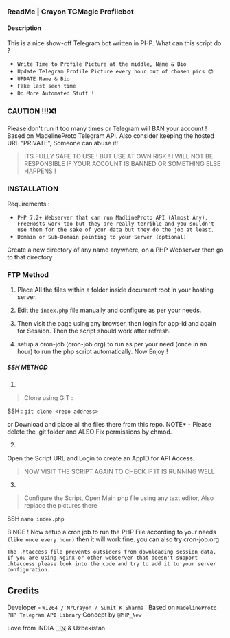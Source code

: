 ### ReadMe | Crayon TGMagic Profilebot
####  Description
This is a nice show-off Telegram bot written in PHP.
What can this script do ?

- `Write Time to Profile Picture at the middle, Name & Bio`
 - `Update Telegram Profile Picture every hour out of chosen pics 😎`
 - `UPDATE Name & Bio`
 - `Fake last seen time`
 - `Do More Automated Stuff !`
 ### CAUTION !!!❌❗
 Please don't run it too many times or Telegram will BAN your account !
 Based on MadelineProto Telegram API.
 Also consider keeping the hosted URL "PRIVATE", Someone can abuse it!
 
> ITS FULLY SAFE TO USE  ! BUT USE AT OWN RISK ! 
> I WILL NOT BE RESPONSIBLE IF YOUR ACCOUNT IS BANNED OR SOMETHING ELSE HAPPENS !
### INSTALLATION
Requirements :
- `PHP 7.2+ Webserver that can run MadlineProto API (Almost Any), FreeHosts work too but they are really terrible and you souldn't use them for the sake of your data but they do the job at least.`
- `Domain or Sub-Domain pointing to your Server (optional)`

Create a new directory of any name anywhere, on a PHP Webserver
then go to that directory
### FTP Method
1) Place All the files within a folder inside document root in your hosting server.
2) Edit the `index.php` file manually and configure as per your needs.

3) Then visit the page using any browser, then login for app-id and again for Session. Then the script should work after refresh.

4) setup a cron-job (cron-job.org) to run as per your need (once in an hour) to run the php script automatically. Now Enjoy !
##### SSH METHOD
1)
> Clone using GIT :

SSH : `git clone <repo address>`

or Download and place all the files there from this repo.
NOTE* - Please delete the .git folder and ALSO Fix permissions by chmod.

2)
Open the Script URL and Login to create an AppID for API Access.
>  NOW VISIT THE SCRIPT AGAIN TO CHECK IF IT IS RUNNING WELL
3) 
> Configure the Script, Open Main php file using any text editor, Also replace the pictures there

SSH `nano index.php`

BINGE ! Now setup a cron job to run the PHP File according to your needs `(like once every hour)`  then it will work fine.
you can also try cron-job.org

`The .htaccess file prevents outsiders from downloading session data, If you are using Nginx or other webserver that doesn't support .htaccess please look into the code and try to add it to your server configuration.`

## Credits
Developer - `WIZ64 / MrCrayon / Sumit K Sharma `
Based on `MadelineProto PHP Telegram API Library`
Concept by `@PHP_New`

Love from INDIA 🇮🇳 & Uzbekistan
